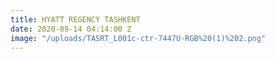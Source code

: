 ```yaml
---
title: HYATT REGENCY TASHKENT
date: 2020-09-14 04:14:00 Z
image: "/uploads/TASRT_L001c-ctr-7447U-RGB%20(1)%202.png"
---
```


